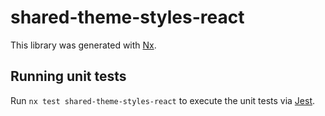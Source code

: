 # shared-theme-styles-react

This library was generated with [Nx](https://nx.dev).

## Running unit tests

Run `nx test shared-theme-styles-react` to execute the unit tests via [Jest](https://jestjs.io).

